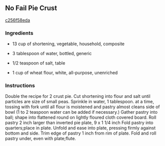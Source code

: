 ## No Fail Pie Crust

[c256f58eda](https://recipeland.com/recipe/v/no-fail-pie-crust-5988)

### Ingredients

 - 13 cup of shortening, vegetable, household, composite

 - 3 tablespoon of water, bottled, generic

 - 1/2 teaspoon of salt, table

 - 1 cup of wheat flour, white, all-purpose, unenriched

### Instructions

Double the recipe for 2 crust pie. Cut shortening into flour and salt until particles are size of small peas. Sprinkle in water, 1 tablespoon. at a time, tossing with fork until all flour is moistened and pastry almost cleans side of bowl (1 to 2 teaspoon water can be added if necessary.) Gather pastry into ball; shape into flattened round on lightly floured cloth covered board. Roll pastry 2 inch larger than inverted pie plate, 9 x 1 1/4 inch Fold pastry into quarters;place in plate. Unfold and ease into plate, pressing firmly against bottom and side. Trim edge of pastry 1 inch from rim of plate. Fold and roll pastry under, even with plate;flute.